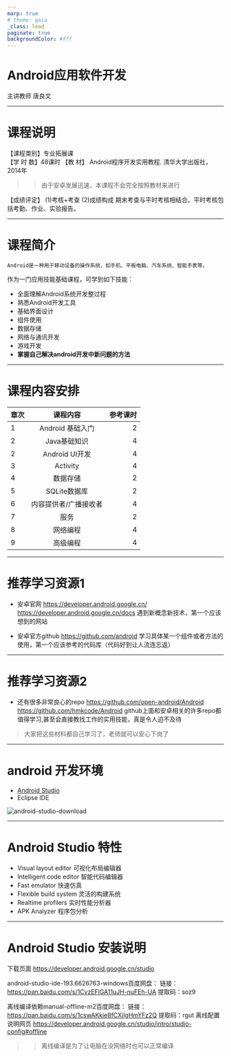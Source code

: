 ```yaml
---
marp: true
# theme: gaia
_class: lead
paginate: true
backgroundColor: #fff
---
```


# Android应用软件开发

主讲教师 唐良文

---

# 课程说明

【课程类别】专业拓展课             	
【学 时 数】48课时
【教  材】 Android程序开发实用教程. 清华大学出版社，2014年
>> 由于安卓发展迅速，本课程不会完全按照教材来进行

【成绩评定】
(1)考核+考查
(2)成绩构成 期末考查与平时考核相结合。平时考核包括考勤、作业、实验报告。

---

# 课程简介

    Android是一种用于移动设备的操作系统，如手机、平板电脑、汽车系统、智能手表等。
作为一门应用技能基础课程，可学到如下技能：
- 全面理解Android系统开发整过程
- 熟悉Android开发工具
- 基础界面设计
- 组件使用
- 数据存储 
- 网络与通讯开发
- 游戏开发
- **掌握自己解决android开发中新问题的方法**

---

# 课程内容安排

章次 |	课程内容|	参考课时
---|:--:|---:
1	|Android 基础入门	|2
2   |Java基础知识    | 4
2	|Android UI开发	|4
3	|Activity	|4
4	|数据存储	|2
5	|SQLite数据库	|2
6	|内容提供者/广播接收者	|4
7	|服务	|2
8	|网络编程	|4
9   |高级编程   |4

---
# 推荐学习资源1

+ 安卓官网 
https://developer.android.google.cn/  
https://developer.android.google.cn/docs
遇到新概念新技术，第一个应该想到的网站

+ 安卓官方github 
https://github.com/android
学习具体某一个组件或者方法的使用，第一个应该参考的代码库（代码好到让人流连忘返）

---
# 推荐学习资源2

+ 还有很多非常良心的repo
  https://github.com/open-android/Android
  https://github.com/hmkcode/Android
  github上面和安卓相关的许多repo都值得学习,甚至会直接教找工作的实用技能，真是令人迫不及待

> 大家把这些材料都自己学习了，老师就可以安心下岗了

---
# android 开发环境
+ [Android Studio](https://developer.android.google.cn/studio?hl=zh-cn)
+ Eclipse IDE

![android-studio-download](./medias/android-studio-download.png)

---
# Android Studio 特性
+ Visual layout editor  可视化布局编辑器
+ Intelligent code editor 智能代码编辑器
+ Fast emulator 快速仿真
+ Flexible build system  灵活的构建系统
+ Realtime profilers  实时性能分析器
+ APK Analyzer  程序包分析

---
# Android Studio 安装说明

下载页面 https://developer.android.google.cn/studio

android-studio-ide-193.6626763-windows百度网盘：
链接：https://pan.baidu.com/s/1CvzEFlGA11uJH-nuFEh-UA 
提取码：soz9

离线编译依赖manual-offline-m2百度网盘：
链接：https://pan.baidu.com/s/1cswAKkie8fCXjlgHmYFz2Q 
提取码：rgut
离线配置说明网页 https://developer.android.google.cn/studio/intro/studio-config#offline
>> 离线编译是为了让电脑在没网络时也可以正常编译